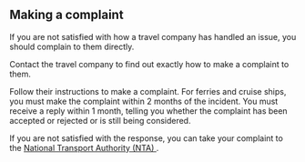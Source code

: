 ##  Making a complaint

If you are not satisfied with how a travel company has handled an issue, you
should complain to them directly.

Contact the travel company to find out exactly how to make a complaint to
them.

Follow their instructions to make a complaint. For ferries and cruise ships,
you must make the complaint within 2 months of the incident. You must receive
a reply within 1 month, telling you whether the complaint has been accepted or
rejected or is still being considered.

If you are not satisfied with the response, you can take your complaint to the
[ National Transport Authority (NTA) ](https://www.nationaltransport.ie/) .
